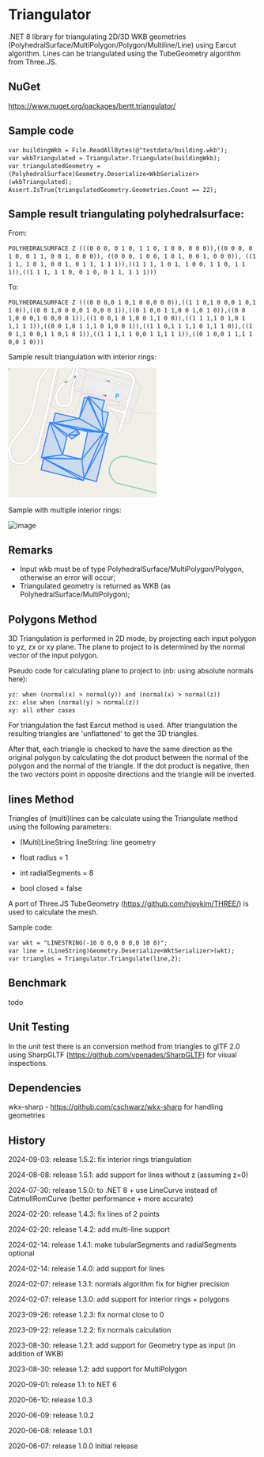 # Triangulator

.NET 8 library for triangulating 2D/3D WKB geometries (PolyhedralSurface/MultiPolygon/Polygon/Multiline/Line) using Earcut algorithm. Lines
can be triangulated using the TubeGeometry algorithm from Three.JS.

## NuGet

https://www.nuget.org/packages/bertt.triangulator/

## Sample code

```
var buildingWkb = File.ReadAllBytes(@"testdata/building.wkb");
var wkbTriangulated = Triangulator.Triangulate(buildingWkb);
var triangulatedGeometry = (PolyhedralSurface)Geometry.Deserialize<WkbSerializer>(wkbTriangulated);
Assert.IsTrue(triangulatedGeometry.Geometries.Count == 22);
```

## Sample result triangulating polyhedralsurface:

From: 

```
POLYHEDRALSURFACE Z (((0 0 0, 0 1 0, 1 1 0, 1 0 0, 0 0 0)),((0 0 0, 0 1 0, 0 1 1, 0 0 1, 0 0 0)), ((0 0 0, 1 0 0, 1 0 1, 0 0 1, 0 0 0)), ((1 1 1, 1 0 1, 0 0 1, 0 1 1, 1 1 1)),((1 1 1, 1 0 1, 1 0 0, 1 1 0, 1 1 1)),((1 1 1, 1 1 0, 0 1 0, 0 1 1, 1 1 1)))
```

To:

```
POLYHEDRALSURFACE Z (((0 0 0,0 1 0,1 0 0,0 0 0)),((1 1 0,1 0 0,0 1 0,1 1 0)),((0 0 1,0 0 0,0 1 0,0 0 1)),((0 1 0,0 1 1,0 0 1,0 1 0)),((0 0 1,0 0 0,1 0 0,0 0 1)),((1 0 0,1 0 1,0 0 1,1 0 0)),((1 1 1,1 0 1,0 1 1,1 1 1)),((0 0 1,0 1 1,1 0 1,0 0 1)),((1 1 0,1 1 1,1 0 1,1 1 0)),((1 0 1,1 0 0,1 1 0,1 0 1)),((1 1 1,1 1 0,0 1 1,1 1 1)),((0 1 0,0 1 1,1 1 0,0 1 0)))
```

Sample result triangulation with interior rings:

<img src="holes.png" width="300" />

Sample with multiple interior rings:

![image](https://github.com/user-attachments/assets/c6b71969-f2bc-4e5c-b4d1-c8abc1a147c5)

## Remarks

- Input wkb must be of type PolyhedralSurface/MultiPolygon/Polygon, otherwise an error will occur;
- Triangulated geometry is returned as WKB (as PolyhedralSurface/MultiPolygon);

## Polygons Method 

3D Triangulation is performed in 2D mode, by projecting each input polygon
to yz, zx or xy plane. The plane to project to is determined by the normal vector of the 
input polygon.

Pseudo code for calculating plane to project to (nb: using absolute normals here): 

```
yz: when (normal(x) > normal(y)) and (normal(x) > normal(z))
zx: else when (normal(y) > normal(z))
xy: all other cases
```

For triangulation the fast Earcut method is 
used. After triangulation the resulting triangles are 'unflattened' to get the 
3D triangles. 

After that, each triangle is checked to have the same direction as the original polygon by calculating
the dot product between the normal of the polygon and the normal of the triangle. If the dot 
product is negative, then the two vectors point in opposite directions and the triangle will be 
inverted.

## lines Method 

Triangles of (multi)lines can be calculate using the Triangulate method using the following parameters:

 - (Multi)LineString lineString: line geometry

 - float radius = 1
 
 - int radialSegments = 8
 
 - bool closed = false

 A port of Three.JS TubeGeometry (https://github.com/hjoykim/THREE/) is used to calculate the mesh.

 Sample code:	

 ```
var wkt = "LINESTRING(-10 0 0,0 0 0,0 10 0)";
var line = (LineString)Geometry.Deserialize<WktSerializer>(wkt);
var triangles = Triangulator.Triangulate(line,2);
```

## Benchmark

todo

## Unit Testing

In the unit test there is an conversion method from triangles to glTF 2.0 using SharpGLTF (https://github.com/vpenades/SharpGLTF)
for visual inspections.

## Dependencies

wkx-sharp - https://github.com/cschwarz/wkx-sharp for handling geometries

## History

2024-09-03: release 1.5.2: fix interior rings triangulation

2024-08-08: release 1.5.1: add support for lines without z (assuming z=0)

2024-07-30: release 1.5.0: to .NET 8 + use LineCurve instead of CatmullRomCurve (better performance + more accurate)

2024-02-20: release 1.4.3: fix lines of 2 points

2024-02-20: release 1.4.2: add multi-line support

2024-02-14: release 1.4.1: make tubularSegments and radialSegments optional

2024-02-14: release 1.4.0: add support for lines

2024-02-07: release 1.3.1: normals algorithm fix for higher precision

2024-02-07: release 1.3.0: add support for interior rings + polygons

2023-09-26: release 1.2.3: fix normal close to 0

2023-09-22: release 1.2.2: fix normals calculation

2023-08-30: release 1.2.1: add support for Geometry type as input (in addition of WKB)

2023-08-30: release 1.2: add support for MultiPolygon

2020-09-01: release 1.1: to NET 6

2020-06-10: release 1.0.3

2020-06-09: release 1.0.2

2020-06-08: release 1.0.1

2020-06-07: release 1.0.0 Initial release




